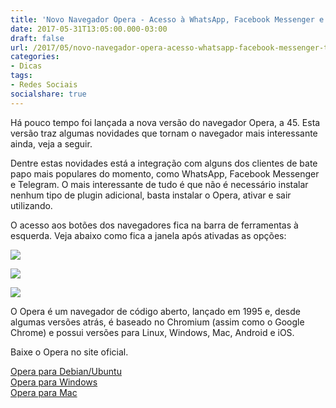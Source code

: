 ```yaml
---
title: 'Novo Navegador Opera - Acesso à WhatsApp, Facebook Messenger e Telegram sem sair do navegador'
date: 2017-05-31T13:05:00.000-03:00
draft: false
url: /2017/05/novo-navegador-opera-acesso-whatsapp-facebook-messenger-telegram.html
categories:
- Dicas
tags: 
- Redes Sociais
socialshare: true
---
```


Há pouco tempo foi lançada a nova versão do navegador Opera, a 45. Esta versão traz algumas novidades que tornam o navegador mais interessante ainda, veja a seguir.  
 
<!--more-->
 
Dentre estas novidades está a integração com alguns dos clientes de bate papo mais populares do momento, como WhatsApp, Facebook Messenger e Telegram. O mais interessante de tudo é que não é necessário instalar nenhum tipo de plugin adicional, basta instalar o Opera, ativar e sair utilizando.  
  
O acesso aos botões dos navegadores fica na barra de ferramentas à esquerda. Veja abaixo como fica a janela após ativadas as opções:

[![](https://2.bp.blogspot.com/-uSXyMDutW8k/WRkYr1Oc0JI/AAAAAAAACPg/w2FMGCjrFKQpoOfnAmzWbJCbPfg5ppTRwCLcB/s640/Captura%2Bde%2Btela%2Bde%2B2017-05-14%2B22%253A31%253A12.png)](https://2.bp.blogspot.com/-uSXyMDutW8k/WRkYr1Oc0JI/AAAAAAAACPg/w2FMGCjrFKQpoOfnAmzWbJCbPfg5ppTRwCLcB/s1600/Captura%2Bde%2Btela%2Bde%2B2017-05-14%2B22%253A31%253A12.png)

  
  
[![](https://3.bp.blogspot.com/-qND1GMtjeYw/WStDE3OQXPI/AAAAAAAACQg/hg0SHs_rH6s7NuFpH1WW61Zy-HHLH27xQCLcB/s640/Captura%2Bde%2Btela%2Bde%2B2017-05-28%2B18%253A36%253A06.png)](https://3.bp.blogspot.com/-qND1GMtjeYw/WStDE3OQXPI/AAAAAAAACQg/hg0SHs_rH6s7NuFpH1WW61Zy-HHLH27xQCLcB/s1600/Captura%2Bde%2Btela%2Bde%2B2017-05-28%2B18%253A36%253A06.png)  
  
[![](https://1.bp.blogspot.com/-BeNTbERmCv8/WStDEqG0b3I/AAAAAAAACQc/JlFUqZQFa_MxGUhL3C8IbIiAY96PjOHuwCLcB/s640/Captura%2Bde%2Btela%2Bde%2B2017-05-28%2B18%253A36%253A18.png)](https://1.bp.blogspot.com/-BeNTbERmCv8/WStDEqG0b3I/AAAAAAAACQc/JlFUqZQFa_MxGUhL3C8IbIiAY96PjOHuwCLcB/s1600/Captura%2Bde%2Btela%2Bde%2B2017-05-28%2B18%253A36%253A18.png)  
  

O Opera é um navegador de código aberto, lançado em 1995 e, desde algumas versões atrás, é baseado no Chromium (assim como o Google Chrome) e possui versões para Linux, Windows, Mac, Android e iOS.  
  
Baixe o Opera no site oficial.  
  
[Opera para Debian/Ubuntu](http://www.opera.com/download/get/?partner=www&opsys=Linux)  
[Opera para Windows](http://www.opera.com/computer/thanks?ni=stable&os=windows)  
[Opera para Mac](http://www.opera.com/computer/thanks?ni=stable&os=mac)
